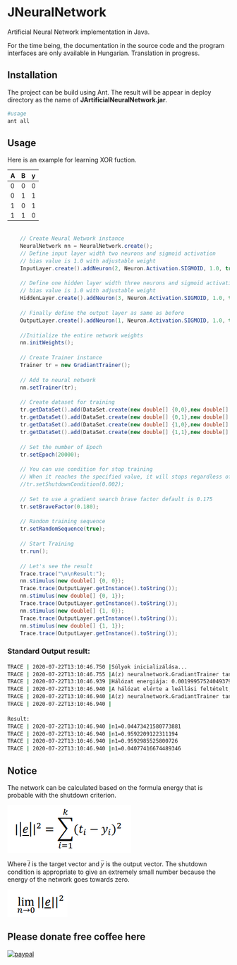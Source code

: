 # JNeuralNetwork
Artificial Neural Network implementation in Java.

For the time being, the documentation in the source code and the program interfaces are only available in Hungarian. Translation in progress.

## Installation
The project can be build using Ant. The result will be appear in deploy directory as the name of **JArtificialNeuralNetwork.jar**.
```sh
#usage
ant all
```

## Usage

Here is an example for learning XOR fuction.

| A | B | y
|---|---|---
| 0 | 0 | 0
| 0 | 1 | 1
| 1 | 0 | 1
| 1 | 1 | 0

```java

    // Create Neural Network instance
    NeuralNetwork nn = NeuralNetwork.create();
    // Define input layer width two neurons and sigmoid activation
    // bias value is 1.0 with adjustable weight
    InputLayer.create().addNeuron(2, Neuron.Activation.SIGMOID, 1.0, true);
    
    // Define one hidden layer width three neurons and sigmoid activation
    // bias value is 1.0 with adjustable weight
    HiddenLayer.create().addNeuron(3, Neuron.Activation.SIGMOID, 1.0, true);
    
    // Finally define the output layer as same as before
    OutputLayer.create().addNeuron(1, Neuron.Activation.SIGMOID, 1.0, true);
    
    //Initialize the entire network weights
    nn.initWeights();

    // Create Trainer instance
    Trainer tr = new GradiantTrainer();
    
    // Add to neural network
    nn.setTrainer(tr);
    
    // Create dataset for training 
    tr.getDataSet().add(DataSet.create(new double[] {0,0},new double[] {0}));
    tr.getDataSet().add(DataSet.create(new double[] {0,1},new double[] {1}));
    tr.getDataSet().add(DataSet.create(new double[] {1,0},new double[] {1}));
    tr.getDataSet().add(DataSet.create(new double[] {1,1},new double[] {0}));

    // Set the number of Epoch
    tr.setEpoch(20000);

    // You can use condition for stop training 
    // When it reaches the specified value, it will stops regardless of the epoch number
    //tr.setShutdownCondition(0.002);

    // Set to use a gradient search brave factor default is 0.175
    tr.setBraveFactor(0.180);
    
    // Random training sequence
    tr.setRandomSequence(true);
    
    // Start Training
    tr.run();
    
    // Let's see the result
    Trace.trace("\n\nResult:");
    nn.stimulus(new double[] {0, 0});
    Trace.trace(OutputLayer.getInstance().toString());
    nn.stimulus(new double[] {0, 1});
    Trace.trace(OutputLayer.getInstance().toString());
    nn.stimulus(new double[] {1, 0});
    Trace.trace(OutputLayer.getInstance().toString());
    nn.stimulus(new double[] {1, 1});
    Trace.trace(OutputLayer.getInstance().toString());

```

### Standard Output result:
```cmd
TRACE | 2020-07-22T13:10:46.750 |Súlyok inicializálása...
TRACE | 2020-07-22T13:10:46.755 |A(z) neuralnetwork.GradiantTrainer tanító algoritmus indítása 
TRACE | 2020-07-22T13:10:46.939 |Hálózat energiája: 0.001999575240493798 
TRACE | 2020-07-22T13:10:46.940 |A hálózat elérte a leállási feltételt, ezért a tanítás leáll.
TRACE | 2020-07-22T13:10:46.940 |A(z) neuralnetwork.GradiantTrainer tanító algoritmus befejezése 
TRACE | 2020-07-22T13:10:46.940 |

Result:
TRACE | 2020-07-22T13:10:46.940 |n1=0.04473421580773881
TRACE | 2020-07-22T13:10:46.940 |n1=0.9592209122311194
TRACE | 2020-07-22T13:10:46.940 |n1=0.9592985525800726
TRACE | 2020-07-22T13:10:46.940 |n1=0.04077416674489346
```

## Notice

The network can be calculated based on the formula
energy that is probable with the shutdown criterion.

![](MD/sd.png)

Where 𝑡̅ is the target vector and 𝑦̅ is the output vector. The shutdown condition is appropriate
to give an extremely small number because the energy of the network goes towards zero.

![](MD/sdlim.PNG)


## Please donate free coffee here
[![paypal](https://www.paypalobjects.com/en_US/i/btn/btn_donateCC_LG.gif)](https://www.paypal.me/csekme)

 
